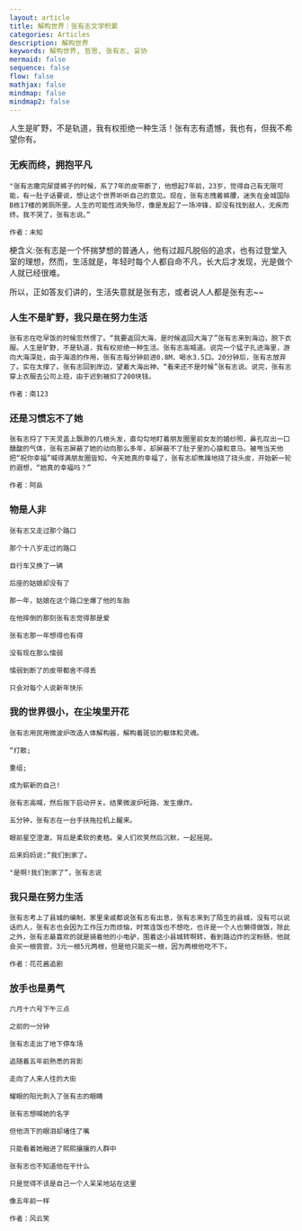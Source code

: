 ```yaml
---
layout: article
title: 解构世界｜张有志文学积累
categories: Articles
description: 解构世界
keywords: 解构世界, 哲思, 张有志, 妥协
mermaid: false
sequence: false
flow: false
mathjax: false
mindmap: false
mindmap2: false
---
```







人生是旷野，不是轨道，我有权拒绝一种生活！张有志有遗憾，我也有，但我不希望你有。


### 无疾而终，拥抱平凡
```
"张有志撒完尿提裤子的时候，系了7年的皮带断了，他想起7年前，23岁，觉得自己有无限可能，有一肚子话要说，想让这个世界听听自己的意见。现在，张有志拽着裤腰，迷失在金城国际B栋17楼的男厕所里。人生的可能性消失殆尽，像是发起了一场冲锋，却没有找到敌人，无疾而终。我不哭了，张有志说。”

作者：未知
```

梗含义:张有志是一个怀揣梦想的普通人，他有过超凡脱俗的追求，也有过登堂入室的理想，然而，生活就是，年轻时每个人都自命不凡，长大后才发现，光是做个人就已经很难。

所以，正如答友们讲的，生活失意就是张有志，或者说人人都是张有志~~

### 人生不是旷野，我只是在努力生活

```
张有志在吃早饭的时候忽然愣了。“我要返回大海，是时候返回大海了”张有志来到海边，脱下衣服。人生是旷野，不是轨道，我有权拒绝一种生活。张有志高喊道。说完一个猛子扎进海里，游向大海深处，由于海浪的作用，张有志每分钟前进0.8M，喝水3.5口。20分钟后，张有志放弃了。实在太撑了。张有志回到岸边，望着大海出神，“看来还不是时候”张有志说。说完，张有志穿上衣服去公司上班，由于迟到被扣了200块钱。

作者：南123
```

### 还是习惯忘不了她

```
张有志捋了下天灵盖上飘渺的几根头发，直勾勾地盯着朋友圈里前女友的婚纱照，鼻孔叹出一口醺酸的气体，张有志屏蔽了她的动向那么多年，却屏蔽不了肚子里的心猿和意马。被甩当天他把“祝你幸福”喊得满朋友圈皆知，今天她真的幸福了，张有志却焦躁地挠了挠头皮，开始新一轮的遐想，“她真的幸福吗？”

作者：阿岳
```


### 物是人非
```
张有志又走过那个路口

那个十八岁走过的路口

自行车又换了一辆

后座的姑娘却没有了

那一年，姑娘在这个路口坐爆了他的车胎

在他摔倒的那刻张有志觉得那是爱

张有志那一年想得也有得

没有现在那么懦弱

懦弱到断了的皮带都舍不得丢

只会对每个人说新年快乐
```


### 我的世界很小，在尘埃里开花
```
张有志用民用微波炉改造人体解构器，解构着斑驳的躯体和灵魂。

“打散;

重组;

成为崭新的自己!

张有志高喊，然后按下启动开关。结果微波炉短路，发生爆炸。

五分钟，张有志在一台手扶拖拉机上醒来。

眼前星空澄澈，背后是柔软的麦秸。亲人们欢笑然后沉默，一起摇晃。

后来妈妈说:“我们到家了。

"是啊!我们到家了”，张有志说
```

### 我只是在努力生活
```
张有志考上了县城的编制，家里亲戚都说张有志有出息，张有志来到了陌生的县城，没有可以说话的人，张有志也会因为工作压力而烦恼，时常连饭也不想吃，也许是一个人也懒得做饭，除此之外，张有志最喜欢的就是骑着他的小电驴，围着这小县城转啊转，看到路边炸的淀粉肠，他就会买一根尝尝，3元一根5元两根，但是他只能买一根，因为两根他吃不下。

作者：花花酱追剧
```

### 放手也是勇气
```
六月十六号下午三点

之前的一分钟

张有志走出了地下停车场

追随着五年前熟悉的背影

走向了人来人往的大街

耀眼的阳光刺入了张有志的眼睛

张有志想喊她的名字

但他流下的眼泪却堵住了嘴

只能看着她融进了熙熙攘攘的人群中

张有志也不知道他在干什么

只是觉得不该是自己一个人呆呆地站在这里

像五年前一样

作者：风云笑
```